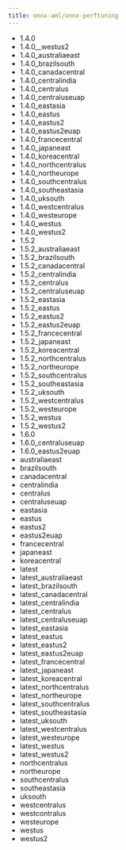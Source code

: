 ```yaml
---
title: onnx-aml/onnx-perftuning
---
```

- 1.4.0
- 1.4.0__westus2
- 1.4.0_australiaeast
- 1.4.0_brazilsouth
- 1.4.0_canadacentral
- 1.4.0_centralindia
- 1.4.0_centralus
- 1.4.0_centraluseuap
- 1.4.0_eastasia
- 1.4.0_eastus
- 1.4.0_eastus2
- 1.4.0_eastus2euap
- 1.4.0_francecentral
- 1.4.0_japaneast
- 1.4.0_koreacentral
- 1.4.0_northcentralus
- 1.4.0_northeurope
- 1.4.0_southcentralus
- 1.4.0_southeastasia
- 1.4.0_uksouth
- 1.4.0_westcentralus
- 1.4.0_westeurope
- 1.4.0_westus
- 1.4.0_westus2
- 1.5.2
- 1.5.2_australiaeast
- 1.5.2_brazilsouth
- 1.5.2_canadacentral
- 1.5.2_centralindia
- 1.5.2_centralus
- 1.5.2_centraluseuap
- 1.5.2_eastasia
- 1.5.2_eastus
- 1.5.2_eastus2
- 1.5.2_eastus2euap
- 1.5.2_francecentral
- 1.5.2_japaneast
- 1.5.2_koreacentral
- 1.5.2_northcentralus
- 1.5.2_northeurope
- 1.5.2_southcentralus
- 1.5.2_southeastasia
- 1.5.2_uksouth
- 1.5.2_westcentralus
- 1.5.2_westeurope
- 1.5.2_westus
- 1.5.2_westus2
- 1.6.0
- 1.6.0_centraluseuap
- 1.6.0_eastus2euap
- australiaeast
- brazilsouth
- canadacentral
- centralindia
- centralus
- centraluseuap
- eastasia
- eastus
- eastus2
- eastus2euap
- francecentral
- japaneast
- koreacentral
- latest
- latest_australiaeast
- latest_brazilsouth
- latest_canadacentral
- latest_centralindia
- latest_centralus
- latest_centraluseuap
- latest_eastasia
- latest_eastus
- latest_eastus2
- latest_eastus2euap
- latest_francecentral
- latest_japaneast
- latest_koreacentral
- latest_northcentralus
- latest_northeurope
- latest_southcentralus
- latest_southeastasia
- latest_uksouth
- latest_westcentralus
- latest_westeurope
- latest_westus
- latest_westus2
- northcentralus
- northeurope
- southcentralus
- southeastasia
- uksouth
- westcentralus
- westcontralus
- westeurope
- westus
- westus2
